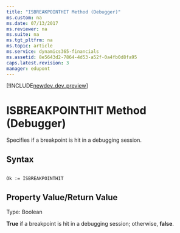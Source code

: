 ```yaml
---
title: "ISBREAKPOINTHIT Method (Debugger)"
ms.custom: na
ms.date: 07/13/2017
ms.reviewer: na
ms.suite: na
ms.tgt_pltfrm: na
ms.topic: article
ms.service: dynamics365-financials
ms.assetid: 8e5643d2-7864-4d53-a52f-0a4fb0d8fa95
caps.latest.revision: 3
manager: edupont
---
```


[!INCLUDE[newdev_dev_preview](../includes/newdev_dev_preview.md)]

# ISBREAKPOINTHIT Method (Debugger)
Specifies if a breakpoint is hit in a debugging session.  
  
## Syntax  
  
```  
  
Ok := ISBREAKPOINTHIT   
```  
  
## Property Value/Return Value  
 Type: Boolean  
  
 **True** if a breakpoint is hit in a debugging session; otherwise, **false**.  
  
<!--Links
## See Also  
 [Breakpoints](Breakpoints.md)-->